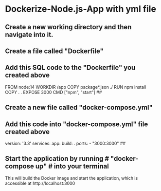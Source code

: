 # Dockerize-Node.js-App with yml file

## Create a new working directory and then navigate into it. 

## Create a file called "Dockerfile" ##

## Add this SQL code to the "Dockerfile" you created above 
FROM node:14
WORKDIR /app
COPY package*.json ./
RUN npm install
COPY . .
EXPOSE 3000
CMD ["npm", "start"] ##

## Create a new file called "docker-compose.yml" ##

## Add this code into "docker-compose.yml" file created above
version: '3.3'
services:
  app:
    build: .
    ports:
      - "3000:3000" ##

## Start the application by running # "docker-compose up" # into your terminal ##

This will build the Docker image and start the application, which is accessible at http://localhost:3000
